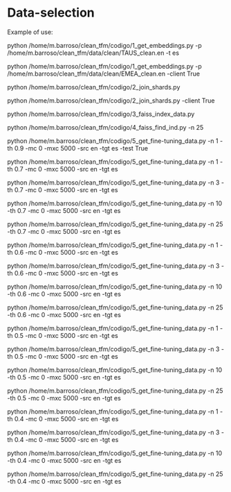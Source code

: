 # Data-selection

Example of use:

python /home/m.barroso/clean_tfm/codigo/1_get_embeddings.py -p /home/m.barroso/clean_tfm/data/clean/TAUS_clean.en -t es

python /home/m.barroso/clean_tfm/codigo/1_get_embeddings.py -p /home/m.barroso/clean_tfm/data/clean/EMEA_clean.en -client True

python /home/m.barroso/clean_tfm/codigo/2_join_shards.py

python /home/m.barroso/clean_tfm/codigo/2_join_shards.py -client True

python /home/m.barroso/clean_tfm/codigo/3_faiss_index_data.py

python /home/m.barroso/clean_tfm/codigo/4_faiss_find_ind.py -n 25

python /home/m.barroso/clean_tfm/codigo/5_get_fine-tuning_data.py -n 1 -th 0.9 -mc 0 -mxc 5000 -src en -tgt es -test True

python /home/m.barroso/clean_tfm/codigo/5_get_fine-tuning_data.py -n 1 -th 0.7 -mc 0 -mxc 5000 -src en -tgt es

python /home/m.barroso/clean_tfm/codigo/5_get_fine-tuning_data.py -n 3 -th 0.7 -mc 0 -mxc 5000 -src en -tgt es

python /home/m.barroso/clean_tfm/codigo/5_get_fine-tuning_data.py -n 10 -th 0.7 -mc 0 -mxc 5000 -src en -tgt es

python /home/m.barroso/clean_tfm/codigo/5_get_fine-tuning_data.py -n 25 -th 0.7 -mc 0 -mxc 5000 -src en -tgt es

python /home/m.barroso/clean_tfm/codigo/5_get_fine-tuning_data.py -n 1 -th 0.6 -mc 0 -mxc 5000 -src en -tgt es

python /home/m.barroso/clean_tfm/codigo/5_get_fine-tuning_data.py -n 3 -th 0.6 -mc 0 -mxc 5000 -src en -tgt es

python /home/m.barroso/clean_tfm/codigo/5_get_fine-tuning_data.py -n 10 -th 0.6 -mc 0 -mxc 5000 -src en -tgt es

python /home/m.barroso/clean_tfm/codigo/5_get_fine-tuning_data.py -n 25 -th 0.6 -mc 0 -mxc 5000 -src en -tgt es

python /home/m.barroso/clean_tfm/codigo/5_get_fine-tuning_data.py -n 1 -th 0.5 -mc 0 -mxc 5000 -src en -tgt es

python /home/m.barroso/clean_tfm/codigo/5_get_fine-tuning_data.py -n 3 -th 0.5 -mc 0 -mxc 5000 -src en -tgt es

python /home/m.barroso/clean_tfm/codigo/5_get_fine-tuning_data.py -n 10 -th 0.5 -mc 0 -mxc 5000 -src en -tgt es

python /home/m.barroso/clean_tfm/codigo/5_get_fine-tuning_data.py -n 25 -th 0.5 -mc 0 -mxc 5000 -src en -tgt es

python /home/m.barroso/clean_tfm/codigo/5_get_fine-tuning_data.py -n 1 -th 0.4 -mc 0 -mxc 5000 -src en -tgt es

python /home/m.barroso/clean_tfm/codigo/5_get_fine-tuning_data.py -n 3 -th 0.4 -mc 0 -mxc 5000 -src en -tgt es

python /home/m.barroso/clean_tfm/codigo/5_get_fine-tuning_data.py -n 10 -th 0.4 -mc 0 -mxc 5000 -src en -tgt es

python /home/m.barroso/clean_tfm/codigo/5_get_fine-tuning_data.py -n 25 -th 0.4 -mc 0 -mxc 5000 -src en -tgt es
